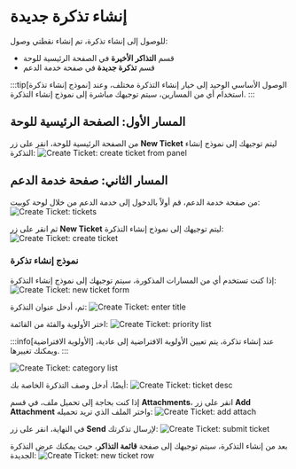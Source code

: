 # إنشاء تذكرة جديدة

للوصول إلى إنشاء تذكرة، تم إنشاء نقطتي وصول:

- قسم **التذاكر الأخيرة** في الصفحة الرئيسية للوحة
- قسم **تذكرة جديدة** في صفحة خدمة الدعم

:::tip[نموذج إنشاء تذكرة]
الوصول الأساسي الوحيد إلى خيار إنشاء التذكرة مختلف، وعند استخدام أي من المسارين، سيتم توجيهك مباشرة إلى نموذج إنشاء التذكرة.
:::

## المسار الأول: الصفحة الرئيسية للوحة

من الصفحة الرئيسية للوحة، انقر على زر **New Ticket** ليتم توجيهك إلى نموذج إنشاء التذكرة:
![Create Ticket: create ticket from panel](create-ticket-from-panel.png)

## المسار الثاني: صفحة خدمة الدعم

من صفحة خدمة الدعم، قم أولاً بالدخول إلى خدمة الدعم من خلال لوحة کوبیت:
![Create Ticket: tickets](ticketing.png)

ثم انقر على زر **New Ticket** ليتم توجيهك إلى نموذج إنشاء التذكرة:
![Create Ticket: create ticket](create-ticket.png)

### نموذج إنشاء تذكرة

إذا كنت تستخدم أي من المسارات المذكورة، سيتم توجيهك إلى نموذج إنشاء التذكرة:
![Create Ticket: new ticket form](new-ticket-form.png)

ثم، أدخل عنوان التذكرة:
![Create Ticket: enter title](enter-title.png)

اختر الأولوية والفئة من القائمة:
![Create Ticket: priority list](priority-list.png)

:::info[الأولوية الافتراضية]
عند إنشاء تذكرة، يتم تعيين الأولوية الافتراضية إلى عادية، ويمكنك تغييرها.
:::

![Create Ticket: category list](category-list.png)

أيضًا، أدخل وصف التذكرة الخاصة بك:
![Create Ticket: ticket desc](ticket-desc.png)

إذا كنت بحاجة إلى تحميل ملف، في قسم **Attachments**، انقر على زر **Add Attachment** واختر الملف الذي تريد تحميله:
![Create Ticket: add attach](add-attach.png)

في النهاية، انقر على زر **Send** لإرسال تذكرتك:
![Create Ticket: submit ticket](submit-ticket.png)

بعد من إنشاء التذكرة، سيتم توجيهك إلى صفحة **قائمة التذاكر**، حيث يمكنك عرض التذكرة الجديدة:
![Create Ticket: new ticket row](new-ticket-row.png)
